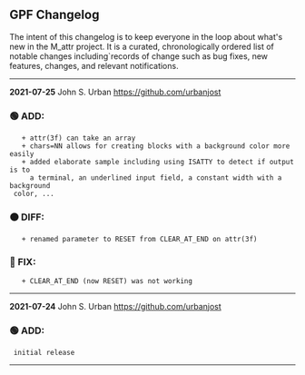 ## GPF Changelog

The intent of this changelog is to keep everyone in the loop about
what's new in the M_attr project. It is a curated, chronologically ordered
list of notable changes including`records of change such as bug fixes,
new features, changes, and relevant notifications.

---
**2021-07-25**  John S. Urban  <https://github.com/urbanjost>

### :green_circle: ADD:
       + attr(3f) can take an array
       + chars=NN allows for creating blocks with a background color more easily
       + added elaborate sample including using ISATTY to detect if output is to
         a terminal, an underlined input field, a constant width with a background
	 color, ...
### :orange_circle: DIFF:
       + renamed parameter to RESET from CLEAR_AT_END on attr(3f)
### :red_circle: FIX:
       + CLEAR_AT_END (now RESET) was not working
---
**2021-07-24**  John S. Urban  <https://github.com/urbanjost>

### :green_circle: ADD:
     initial release
---

<!--
   - [x] manpage
   - [x] demo program
   - [ ] unit test
-->

